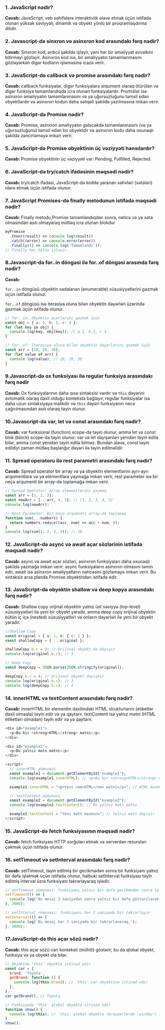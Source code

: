 ### 1. JavaScript nədir?

**Cavab:** JavaScript, veb səhifələrə interaktivlik əlavə etmək üçün istifadə olunan yüksək səviyyəli, dinamik və obyekt yönlü bir proqramlaşdırma dilidir.

### 2. Javascript-də sinxron və asinxron kod arasındakı fərq nədir?

**Cavab:** Sinxron kod, ardıcıl şəkildə işləyir, yəni hər bir əməliyyat əvvəlkini bitirməyi gözləyir. Asinxron kod isə, bir əməliyyatın tamamlanmasını gözləyərkən digər kodların işləməsinə icazə verir.

### 3. JavaScript-də callback və promise arasındakı fərq nədir?

**Cavab:** callback funksiyalar, digər funksiyalara arqument olaraq ötürülən və digər funksiya tamamlandıqda icra olunan funksiyalardır.
Promislər isə asinxron əməliyyatın tamamlanmasını və ya uğursuzluğunu təmsil edən obyektlərdir və asinxron kodun daha səliqəli şəkildə yazılmasına imkan verir.

### 4. JavaScript-də Promise nədir?

**Cavab:** Promise, asinxron əməliyyatın gələcəkdə tamamlanmasını (və ya uğursuzluğunu) təmsil edən bir obyektdir və asinxron kodu daha oxunaqlı şəkildə zəncirləməyə imkan verir.

### 5. JavaScript-də Promise obyektinin üç vəziyyəti hansılardır?

**Cavab:** Promise obyektinin üç vəziyyəti var: Pending, Fulfilled, Rejected.

### 6. JavaScript-də try/catch ifadəsinin məqsədi nədir?

**Cavab:** try/catch ifadəsi, JavaScript-də kodda yaranan səhvləri (xətaları) idarə etmək üçün istifadə olunur.

### 7. JavaScript Promises-də finally metodunun istifadə məqsədi nədir?

**Cavab:** Finally metodu,Promise tamamlandıqdan sonra, nəticə və ya xəta olmasından asılı olmayaraq mütləq icra olunan blokdur

```js
myPromise
  .then((result) => console.log(result))
  .catch((error) => console.error(error))
  .finally(() => console.log('Tamamlandı'));
// Finally hər halda işləyir.
```

### 8.Javascript-də for..in döngəsi ilə for..of döngəsi arasında fərq nədir?

**Cavab:**

`for..in` döngüsü obyektin sadalanan (enumerable) xüsusiyyətlərini gəzmək üçün istifadə olunur.

`for..of` döngüsü isə iterasiya oluna bilən obyektin dəyərləri üzərində gəzmək üçün istifadə olunur.

```js
// for..in: Obyektin açarlarını gəzmək üçün
const obj = { a: 1, b: 2, c: 3 };
for (let key in obj) {
  console.log(key, obj[key]); // a 1, b 2, c 3
}

// for..of: Iterasiya oluna bilən obyektin dəyərlərini gəzmək üçün
const arr = [10, 20, 30];
for (let value of arr) {
  console.log(value); // 10, 20, 30
}
```

### 9.Javascript-də ox funksiyası ilə regular funksiya arasındakı fərq nədir

**Cavab:**
Ox funksiyalarının daha qısa sintaksisi vardır və `this` dəyərini avtomatik olaraq daxil olduğu kontekstə bağlayır, regular funksiyalar isə daha uzun sintaksiyaya malikdir və `this` dəyəri funksiyanın necə çağırılmasından asılı olaraq təyin olunur.

### 10.Javascript-də var, let və const arasındakı fərq nədir?

**Cavab:** var funksional (function) scope-da təyin olunur, amma let və const blok (block) scope-da təyin olunur. var və let dəyişənləri yenidən təyin edilə bilər, amma const yenidən təyin edilə bilməz. Bundan əlavə, const təyin edildiyi zaman mütləq başlanğıc dəyəri ilə təyin edilməlidir.

### 11. Spread operatoru ilə rest parametri arasındakı fərq nədir?

**Cavab:** Spread operator bir array və ya obyektin elementlərini ayrı-ayrı arqumentlərə və ya elementlərə yaymağa imkan verir, rest parameter isə bir neçə arqumenti bir array-də toplamağa imkan verir.

```js
// Spread Operator: Array elementlərini yaymaq
const arr = [1, 2, 3];
const newArr = [...arr, 4, 5]; // [1, 2, 3, 4, 5]
console.log(newArr);

// Rest Parameter: Bir neçə arqumenti array-də toplamaq
function sum(...numbers) {
  return numbers.reduce((acc, num) => acc + num, 0);
}
console.log(sum(1, 2, 3, 4)); // 10
```

### 12. JavaScript-də async və await açar sözlərinin istifadə məqsədi nədir?

**Cavab:** async və await açar sözləri, asinxron funksiyaları daha oxunaqlı şəkildə yazmağa imkan verir. async funksiyaların asinxron olmasını təmin edir, await isə asinxron əməliyyatların nəticəsini gözləməyə imkan verir. Bu sintaksis arxa planda Promise obyektindən istifadə edir.

### 13. JavaScript-də obyektin shallow və deep kopya arasındakı fərq nədir?

**Cavab:** Shallow copy orijinal obyektin yalnız üst səviyyə (top-level) xüsusiyyətləri ilə yeni bir obyekt yaradır, amma deep copy orijinal obyektin bütün iç içə (nested) xüsusiyyətləri və onların dəyərləri ilə yeni bir obyekt yaradır.

```js
//Shallow Copy
const original = { a: 1, b: { c: 2 } };
const shallowCopy = { ...original };

shallowCopy.b.c = 3; // Orijinal obyekt də dəyişir
console.log(original.b.c); // 3

// Deep Copy
const deepCopy = JSON.parse(JSON.stringify(original));

deepCopy.b.c = 4; // Orijinal obyekt dəyişmir
console.log(original.b.c); // 3
console.log(deepCopy.b.c); // 4
```

### 14. innerHTML və textContent arasındakı fərq nədir?

**Cavab:** innerHTML bir elementin daxilindəki HTML strukturlarını (etiketlər daxil olmaqla) təyin edir və ya qaytarır. textContent isə yalnız mətni (HTML etiketləri olmadan) təyin edir və ya qaytarır.

```js
<div id="example1">
  <p>Bu bir <strong>HTML</strong> mətni</p>
</div>

<div id="example2">
  <p>Bu yalnız mətn mətni</p>
</div>

<script>
  // innerHTML nümunəsi
  const example1 = document.getElementById("example1");
  console.log(example1.innerHTML); // <p>Bu bir <strong>HTML</strong> mətni</p>

  example1.innerHTML = "<p>Yeni <em>HTML</em> mətni</p>"; // HTML məzmunu dəyişir

  // textContent nümunəsi
  const example2 = document.getElementById("example2");
  console.log(example2.textContent); // Bu yalnız mətn mətni

  example2.textContent = "Yeni mətn məzmunu"; // Yalnız mətn dəyişir
</script>
```

### 15. JavaScript-də fetch funksiyasının məqsədi nədir?

**Cavab:** fetch funksiyası HTTP sorğuları etmək və serverdən resursları çəkmək üçün istifadə olunur.

### 16. setTimeout və setInterval arasındakı fərq nədir?

**Cavab:** setTimeout, təyin edilmiş bir gecikmədən sonra bir funksiyanı yalnız bir dəfə işlətmək üçün istifadə olunur, halbuki setInterval funksiyası təyin edilmiş interval üzrə funksiyanı təkrarlayaraq işlədir.

```js
// setTimeout nümunəsi: funksiyanı yalnız bir dəfə gecikmədən sonra işlədir
setTimeout(() => {
  console.log('Bu mesaj 3 saniyədən sonra yalnız bir dəfə göstəriləcək.');
}, 3000);

// setInterval nümunəsi: funksiyanı hər 3 saniyədə bir təkrarlayır
setInterval(() => {
  console.log('Bu mesaj hər 3 saniyədə bir təkrarlanacaq.');
}, 3000);
```

### 17.JavaScript-də this açar sözü nədir?

**Cavab:** this açar sözü cari konteksti (mühiti) göstərir, bu da qlobal obyekt, funksiya və ya obyekt ola bilər.

```js
// Objektdə 'this' obyektə istinad edir
const car = {
  brand: 'Toyota',
  getBrand: function () {
    console.log(this.brand); // 'this' car obyektinə istinad edir
  },
};
car.getBrand(); // Toyota

// Funksiyada 'this' qlobal obyektə istinad edir
function show() {
  console.log(this); // 'this' qlobal obyektə (brauzerlerde 'window') istinad edir
}
show();
```
